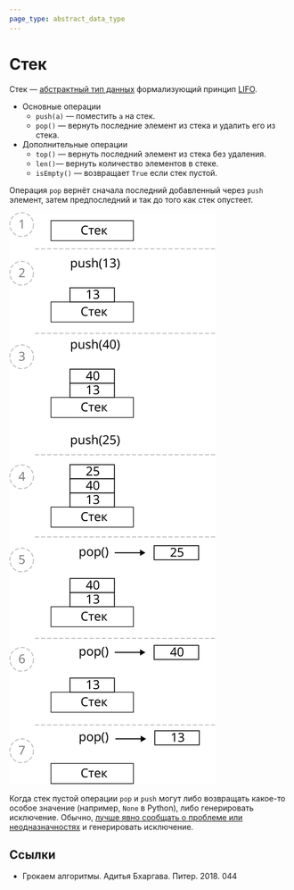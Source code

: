 ```yaml
---
page_type: abstract_data_type
---
```


# Стек

Стек — [абстрактный тип данных](20221023123217.md) формализующий принцип [LIFO](20221022204419.md).

- Основные операции
  - `push(a)` — поместить `a` на стек.
  - `pop()` — вернуть последние элемент из стека и удалить его из стека.
- Дополнительные операции
  - `top()` — вернуть последний элемент из стека без удаления.
  - `len()`— вернуть количество элементов в стеке.
  - `isEmpty()` — возвращает `True` если стек пустой.

Операция `pop` вернёт сначала последний добавленный через `push` элемент, затем предпоследний и так до того как стек опустеет.

![](images/stack01.svg)

Когда стек пустой операции `pop` и `push` могут либо возвращать какое-то особое значение (например, `None` в Python), либо генерировать исключение. Обычно, [лучше явно сообщать о проблеме или неодназначностях](20221023131820.md) и генерировать исключение.

## Ссылки

- Грокаем алгоритмы. Адитья Бхаргава. Питер. 2018. 044